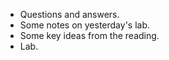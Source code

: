 * Questions and answers.
* Some notes on yesterday's lab.
* Some key ideas from the reading.
* Lab.
